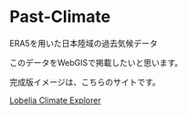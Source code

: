 # Past-Climate

ERA5を用いた日本陸域の過去気候データ

このデータをWebGISで掲載したいと思います。

完成版イメージは、こちらのサイトです。

[Lobelia Climate Explorer](https://era5.lobelia.earth/en/?utm_source=lobelia&utm_medium=web&utm_campaign=project-button)

